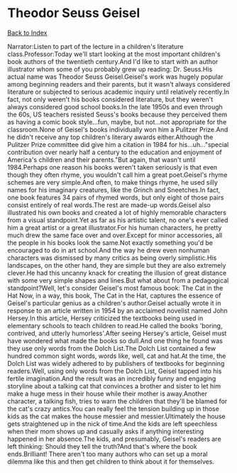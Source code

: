 # Theodor Seuss Geisel
[Back to Index](https://github.com/windows10010/tpoExtractor/blob/master/README.md)

Narrator:Listen to part of the lecture in a children's literature class.Professor:Today we'll start looking at the most important children's book authors of the twentieth century.And I'd like to start with an author illustrator whom some of you probably grew up reading: Dr. Seuss.His actual name was Theodor Seuss Geisel.Geisel's work was hugely popular among beginning readers and their parents, but it wasn't always considered literature or subjected to serious academic inquiry until relatively recently.In fact, not only weren't his books considered literature, but they weren't always considered good school books.In the late 1950s and even through the 60s, US teachers resisted Seuss's books because they perceived them as having a comic book style...fun, maybe, but not...not appropriate for the classroom.None of Geisel's books individually won him a Pulitzer Prize.And he didn't receive any top children's literary awards either.Although the Pulitzer Prize committee did give him a citation in 1984 for his...uh..."special contribution over nearly half a century to the education and enjoyment of America's children and their parents."But again, that wasn't until 1984.Perhaps one reason his books weren't taken seriously is that even though they often rhyme, you wouldn't call him a great poet.Geisel's rhyme schemes are very simple.And often, to make things rhyme, he used silly names for his imaginary creatures, like the Grinch and Sneetches.In fact, one book features 34 pairs of rhymed words, but only eight of those pairs consist entirely of real words.The rest are made-up words.Geisel also illustrated his own books and created a lot of highly memorable characters from a visual standpoint.Yet as far as his artistic talent, no one's ever called him a great artist or a great illustrator.For his human characters, he pretty much drew the same face over and over.Except for minor accessories, all the people in his books look the same.Not exactly something you'd be encouraged to do in art school.And the way he drew even nonhuman characters was dismissed by many critics as being overly simplistic.His landscapes, on the other hand, they are simple but they are also extremely clever.He had this uncanny knack for creating the illusion of great distance with some very simple shapes and lines.But what about from a pedagogical standpoint?Well, let's consider Geisel's most famous book: The Cat in the Hat Now, in a way, this book, The Cat in the Hat, captures the essence of Geisel's particular genius as a children's author.Geisel actually wrote it in response to an article written in 1954 by an acclaimed novelist named John Hersey.In this article, Hersey criticized the textbooks being used in elementary schools to teach children to read.He called the books 'boring, contrived, and utterly humorless'.After seeing Hersey's article, Geisel must have wondered what made the books so dull.And one thing he found was they use only words from the Dolch List.The Dolch List contained a few hundred common sight words, words like, well, cat and hat.At the time, the Dolch List was widely adhered to by publishers of textbooks for beginning readers.Well, using only words from the Dolch List, Geisel tapped into his fertile imagination.And the result was an incredibly funny and engaging storyline about a talking cat that convinces a brother and sister to let him make a huge mess in their house while their mother is away.Another character, a talking fish, tries to warn the children that they'll be blamed for the cat's crazy antics.You can really feel the tension building up in those kids as the cat makes the house messier and messier.Ultimately the house gets straightened up in the nick of time.And the kids are left speechless when their mom shows up and casually asks if anything interesting happened in her absence.The kids, and presumably, Geisel's readers are left thinking: Should they tell the truth?And that's where the book ends.Brilliant! There aren't too many authors who can set up a moral dilemma like this and then get children to think about it for themselves. 